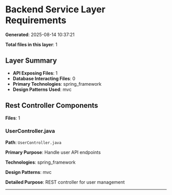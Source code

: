 # Backend Service Layer Requirements

**Generated**: 2025-08-14 10:37:21

**Total files in this layer**: 1

## Layer Summary

- **API Exposing Files**: 1
- **Database Interacting Files**: 0
- **Primary Technologies**: spring_framework
- **Design Patterns Used**: mvc

## Rest Controller Components

**Files**: 1

### UserController.java

**Path**: `UserController.java`

**Primary Purpose**: Handle user API endpoints

**Technologies**: spring_framework

**Design Patterns**: mvc

**Detailed Purpose**: REST controller for user management

---

